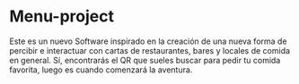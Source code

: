 # Menu-project
Este es un nuevo Software inspirado en la creación de una nueva forma de percibir e interactuar con cartas de restaurantes, bares y locales de comida en general. Sí, encontrarás el QR que sueles buscar para pedir tu comida favorita, luego es cuando comenzará la aventura. 
